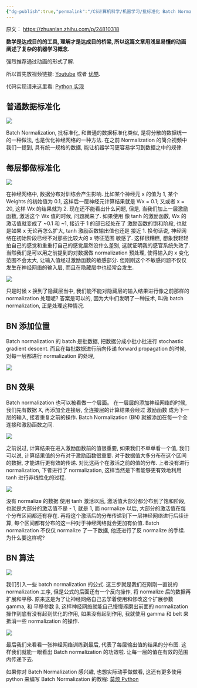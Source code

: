 ```yaml
---
{"dg-publish":true,"permalink":"/CS计算机科学/机器学习/批标准化 Batch Normalization/","noteIcon":"","created":"2024-06-22T22:30:28.281+08:00","updated":"2024-04-27T01:22:12.000+08:00"}
---
```



原文： https://zhuanlan.zhihu.com/p/24810318

**数学是达成目的的工具, 理解才是达成目的桥梁, 所以这篇文章用浅显易懂的动画阐述了复杂的机器学习概念.**  

强烈推荐通过动画的形式了解.

所以首先放视频链接: [Youtube](https://link.zhihu.com/?target=https%3A//www.youtube.com/watch%3Fv%3D-5hESl-Lj-4) 或者 [优酷](https://link.zhihu.com/?target=http%3A//v.youku.com/v_show/id_XMTg1MTYwNDg2OA%3D%3D).

代码实现请来这里看: [Python 实现](https://link.zhihu.com/?target=https%3A//morvanzhou.github.io/tutorials/machine-learning/torch/5-04-batch-normalization/)

## 普通数据标准化

![](/img/user/Z-attach/v2-7e50afe8a4840dfda6f3d2a64c817fd3_r.jpg.png)

Batch Normalization, 批标准化, 和普通的数据标准化类似, 是将分散的数据统一的一种做法, 也是优化神经网络的一种方法. 在之前 Normalization 的简介视频中我们一提到, 具有统一规格的数据, 能让机器学习更容易学习到数据之中的规律.

## 每层都做标准化

![](/img/user/Z-attach/v2-8cdb76b58fb2e84a7c59fcf15e0dfda3_r.jpg.png)

在神经网络中, 数据分布对训练会产生影响. 比如某个神经元 x 的值为 1, 某个 Weights 的初始值为 0.1, 这样后一层神经元计算结果就是 Wx = 0.1; 又或者 x = 20, 这样 Wx 的结果就为 2. 现在还不能看出什么问题, 但是, 当我们加上一层激励函数, 激活这个 Wx 值的时候, 问题就来了. 如果使用 像 tanh 的激励函数, Wx 的激活值就变成了 ~0.1 和 ~1, 接近于 1 的部已经处在了 激励函数的饱和阶段, 也就是如果 x 无论再怎么扩大, tanh 激励函数输出值也还是 接近 1. 换句话说, 神经网络在初始阶段已经不对那些比较大的 x 特征范围 敏感了. 这样很糟糕, 想象我轻轻拍自己的感觉和重重打自己的感觉居然没什么差别, 这就证明我的感官系统失效了. 当然我们是可以用之前提到的对数据做 normalization 预处理, 使得输入的 x 变化范围不会太大, 让输入值经过激励函数的敏感部分. 但刚刚这个不敏感问题不仅仅发生在神经网络的输入层, 而且在隐藏层中也经常会发生.

![](/img/user/Z-attach/v2-2b4d8694d6e6c6f42ecbaee95ae40eed_r.jpg.png)

只是时候 x 换到了隐藏层当中, 我们能不能对隐藏层的输入结果进行像之前那样的 normalization 处理呢? 答案是可以的, 因为大牛们发明了一种技术, 叫做 batch normalization, 正是处理这种情况.

## BN 添加位置

Batch normalization 的 batch 是批数据, 把数据分成小批小批进行 stochastic gradient descent. 而且在每批数据进行前向传递 forward propagation 的时候, 对每一层都进行 normalization 的处理,

![](/img/user/Z-attach/v2-d3ccd01453f215cf3357192debd14489_r.jpg.png)

## BN 效果

Batch normalization 也可以被看做一个层面。 在一层层的添加神经网络的时候, 我们先有数据 X, 再添加全连接层, 全连接层的计算结果会经过 激励函数 成为下一层的输入, 接着重复之前的操作. Batch Normalization (BN) 就被添加在每一个全连接和激励函数之间.

![](/img/user/Z-attach/v2-95f654fdf99999db3fa7dab0bbfbc358_r.jpg.png)

之前说过, 计算结果在进入激励函数前的值很重要, 如果我们不单单看一个值, 我们可以说, 计算结果值的分布对于激励函数很重要. 对于数据值大多分布在这个区间的数据, 才能进行更有效的传递. 对比这两个在激活之前的值的分布. 上者没有进行 normalization, 下者进行了 normalization, 这样当然是下者能够更有效地利用 tanh 进行非线性化的过程.

![](/img/user/Z-attach/v2-b31f7d863179f5f0b93d40c4fabbc31a_r.jpg.png)

没有 normalize 的数据 使用 tanh 激活以后, 激活值大部分都分布到了饱和阶段, 也就是大部分的激活值不是 - 1, 就是 1, 而 normalize 以后, 大部分的激活值在每个分布区间都还有存在. 再将这个激活后的分布传递到下一层神经网络进行后续计算, 每个区间都有分布的这一种对于神经网络就会更加有价值. Batch normalization 不仅仅 normalize 了一下数据, 他还进行了反 normalize 的手续. 为什么要这样呢?

## BN 算法

![](/img/user/Z-attach/v2-083ca0bcd0749fd0f236a690b50442e6_r.jpg.png)

我们引入一些 batch normalization 的公式. 这三步就是我们在刚刚一直说的 normalization 工序, 但是公式的后面还有一个反向操作, 将 normalize 后的数据再扩展和平移. 原来这是为了让神经网络自己去学着使用和修改这个扩展参数 gamma, 和 平移参数 β, 这样神经网络就能自己慢慢琢磨出前面的 normalization 操作到底有没有起到优化的作用, 如果没有起到作用, 我就使用 gamma 和 belt 来抵消一些 normalization 的操作.

![](/img/user/Z-attach/v2-546e36bdd09fff718bbf46143ba5bf75_r.jpg.png)

最后我们来看看一张神经网络训练到最后, 代表了每层输出值的结果的分布图. 这样我们就能一眼看出 Batch normalization 的功效啦. 让每一层的值在有效的范围内传递下去.

如果你对 Batch Normalization 感兴趣, 也想实际动手做做看, 这还有更多使用 python 来编写 Batch Normalization 的教程: [莫烦 Python](https://link.zhihu.com/?target=https%3A//morvanzhou.github.io/tutorials/)